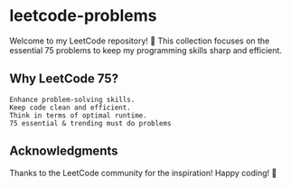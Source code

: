 # leetcode-problems
Welcome to my LeetCode repository! 🚀 This collection focuses on the essential 75 problems to keep my programming skills sharp and efficient.

## Why LeetCode 75?

    Enhance problem-solving skills.
    Keep code clean and efficient.
    Think in terms of optimal runtime.
    75 essential & trending must do problems

## Acknowledgments

Thanks to the LeetCode community for the inspiration! Happy coding! 🚀
